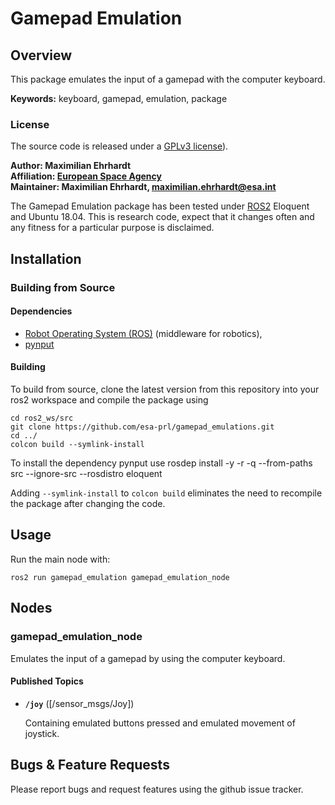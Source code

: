 # Gamepad Emulation 

## Overview

This package emulates the input of a gamepad with the computer keyboard. 

**Keywords:** keyboard, gamepad, emulation, package

### License

The source code is released under a [GPLv3 license](https://www.gnu.org/licenses/gpl-3.0.nl.html)).

**Author: Maximilian Ehrhardt<br />
Affiliation: [European Space Agency](https://www.esa.int/)<br />
Maintainer: Maximilian Ehrhardt, maximilian.ehrhardt@esa.int**

The Gamepad Emulation package has been tested under [ROS2] Eloquent and Ubuntu 18.04. This is research code, expect that it changes often and any fitness for a particular purpose is disclaimed.

## Installation

### Building from Source

#### Dependencies

- [Robot Operating System (ROS)](http://wiki.ros.org) (middleware for robotics),
- [pynput](https://pypi.org/project/pynput/)

#### Building

To build from source, clone the latest version from this repository into your ros2 workspace and compile the package using

	cd ros2_ws/src
	git clone https://github.com/esa-prl/gamepad_emulations.git
	cd ../
	colcon build --symlink-install

To install the dependency pynput use
	rosdep install -y -r -q --from-paths src --ignore-src --rosdistro eloquent 

Adding `--symlink-install` to `colcon build` eliminates the need to recompile the package after changing the code.


## Usage

Run the main node with:

	ros2 run gamepad_emulation gamepad_emulation_node

## Nodes

### gamepad_emulation_node

Emulates the input of a gamepad by using the computer keyboard.

#### Published Topics

* **`/joy`** ([/sensor_msgs/Joy])

    Containing emulated buttons pressed and emulated movement of joystick. 

## Bugs & Feature Requests

Please report bugs and request features using the github issue tracker.


[ROS2]: http://www.ros.org
[rviz]: http://wiki.ros.org/rviz
[rover_msgs]: https://github.com/esa-prl/rover_msgs
[rover_msgs/ChangeLocomotionMode]: https://github.com/esa-prl/rover_msgs/blob/master/srv/ChangeLocomotionMode.srv
[sensor_msgs/Joy]: http://docs.ros.org/api/sensor_msgs/html/msg/Joy.html
[geometry_msgs/Twist]: https://docs.ros.org/api/geometry_msgs/html/msg/Twist.html